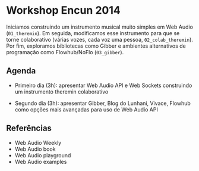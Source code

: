 Workshop Encun 2014
===================

Iniciamos construindo um instrumento musical muito simples em Web Audio (`01_theremin`). Em seguida, modificamos esse instrumento para que se torne colaborativo (várias vozes, cada voz uma pessoa, `02_colab_theremin`). Por fim, exploramos bibliotecas como
Gibber e ambientes alternativos de programação como Flowhub/NoFlo (`03_gibber`).

Agenda
---

- Primeiro dia (3h): apresentar Web Audio API e Web Sockets construindo um instrumento theremin colaborativo

- Segundo dia (3h): apresentar Gibber, Blog do Lunhani, Vivace, Flowhub como opções mais avançadas para uso de Web Audio API

Referências
---

- Web Audio Weekly
- Web Audio book
- Web Audio playground
- Web Audio examples